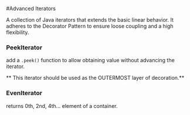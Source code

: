 #Advanced Iterators

A collection of Java iterators that extends the basic linear behavior. It adheres to the Decorator Pattern to ensure loose coupling and a high flexibility.

### PeekIterator
add a ```.peek()``` function to allow obtaining value without advancing the iterator.

** This iterator should be used as the OUTERMOST layer of decoration.**

### EvenIterator
returns 0th, 2nd, 4th... element of a container.
